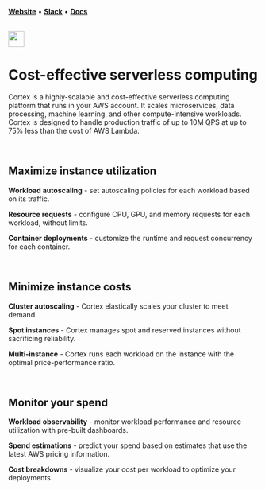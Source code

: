 **[Website](https://www.cortex.dev)** • **[Slack](https://community.cortex.dev)** • **[Docs](https://docs.cortex.dev)**

<br>

<img src='https://s3-us-west-2.amazonaws.com/cortex-public/logo.png' height='32'>

<br>

# Cost-effective serverless computing

Cortex is a highly-scalable and cost-effective serverless computing platform that runs in your AWS account. It scales microservices, data processing, machine learning, and other compute-intensive workloads. Cortex is designed to handle production traffic of up to 10M QPS at up to 75% less than the cost of AWS Lambda.

<br>

## Maximize instance utilization

**Workload autoscaling** - set autoscaling policies for each workload based on its traffic.

**Resource requests** - configure CPU, GPU, and memory requests for each workload, without limits.

**Container deployments** - customize the runtime and request concurrency for each container.

<br>

## Minimize instance costs

**Cluster autoscaling** - Cortex elastically scales your cluster to meet demand.

**Spot instances** - Cortex manages spot and reserved instances without sacrificing reliability.

**Multi-instance** - Cortex runs each workload on the instance with the optimal price-performance ratio.

<br>

## Monitor your spend

**Workload observability** - monitor workload performance and resource utilization with pre-built dashboards.

**Spend estimations** - predict your spend based on estimates that use the latest AWS pricing information.

**Cost breakdowns** - visualize your cost per workload to optimize your deployments.
